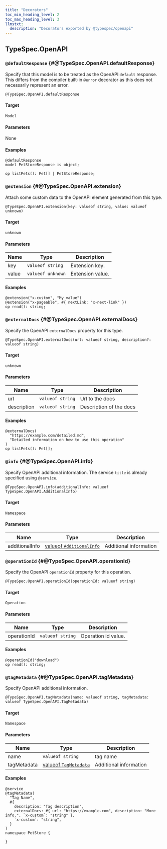 ```yaml
---
title: "Decorators"
toc_min_heading_level: 2
toc_max_heading_level: 3
llmstxt:
  description: "Decorators exported by @typespec/openapi"
---
```


## TypeSpec.OpenAPI

### `@defaultResponse` {#@TypeSpec.OpenAPI.defaultResponse}

Specify that this model is to be treated as the OpenAPI `default` response.
This differs from the compiler built-in `@error` decorator as this does not necessarily represent an error.

```typespec
@TypeSpec.OpenAPI.defaultResponse
```

#### Target

`Model`

#### Parameters

None

#### Examples

```typespec
@defaultResponse
model PetStoreResponse is object;

op listPets(): Pet[] | PetStoreResponse;
```

### `@extension` {#@TypeSpec.OpenAPI.extension}

Attach some custom data to the OpenAPI element generated from this type.

```typespec
@TypeSpec.OpenAPI.extension(key: valueof string, value: valueof unknown)
```

#### Target

`unknown`

#### Parameters

| Name  | Type              | Description      |
| ----- | ----------------- | ---------------- |
| key   | `valueof string`  | Extension key.   |
| value | `valueof unknown` | Extension value. |

#### Examples

```typespec
@extension("x-custom", "My value")
@extension("x-pageable", #{ nextLink: "x-next-link" })
op read(): string;
```

### `@externalDocs` {#@TypeSpec.OpenAPI.externalDocs}

Specify the OpenAPI `externalDocs` property for this type.

```typespec
@TypeSpec.OpenAPI.externalDocs(url: valueof string, description?: valueof string)
```

#### Target

`unknown`

#### Parameters

| Name        | Type             | Description             |
| ----------- | ---------------- | ----------------------- |
| url         | `valueof string` | Url to the docs         |
| description | `valueof string` | Description of the docs |

#### Examples

```typespec
@externalDocs(
  "https://example.com/detailed.md",
  "Detailed information on how to use this operation"
)
op listPets(): Pet[];
```

### `@info` {#@TypeSpec.OpenAPI.info}

Specify OpenAPI additional information.
The service `title` is already specified using `@service`.

```typespec
@TypeSpec.OpenAPI.info(additionalInfo: valueof TypeSpec.OpenAPI.AdditionalInfo)
```

#### Target

`Namespace`

#### Parameters

| Name           | Type                                                                        | Description            |
| -------------- | --------------------------------------------------------------------------- | ---------------------- |
| additionalInfo | [valueof `AdditionalInfo`](./data-types.md#TypeSpec.OpenAPI.AdditionalInfo) | Additional information |

### `@operationId` {#@TypeSpec.OpenAPI.operationId}

Specify the OpenAPI `operationId` property for this operation.

```typespec
@TypeSpec.OpenAPI.operationId(operationId: valueof string)
```

#### Target

`Operation`

#### Parameters

| Name        | Type             | Description         |
| ----------- | ---------------- | ------------------- |
| operationId | `valueof string` | Operation id value. |

#### Examples

```typespec
@operationId("download")
op read(): string;
```

### `@tagMetadata` {#@TypeSpec.OpenAPI.tagMetadata}

Specify OpenAPI additional information.

```typespec
@TypeSpec.OpenAPI.tagMetadata(name: valueof string, tagMetadata: valueof TypeSpec.OpenAPI.TagMetadata)
```

#### Target

`Namespace`

#### Parameters

| Name        | Type                                                                  | Description            |
| ----------- | --------------------------------------------------------------------- | ---------------------- |
| name        | `valueof string`                                                      | tag name               |
| tagMetadata | [valueof `TagMetadata`](./data-types.md#TypeSpec.OpenAPI.TagMetadata) | Additional information |

#### Examples

```typespec
@service
@tagMetadata(
  "Tag Name",
  #{
    description: "Tag description",
    externalDocs: #{ url: "https://example.com", description: "More info.", `x-custom`: "string" },
    `x-custom`: "string",
  }
)
namespace PetStore {

}
```
